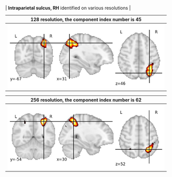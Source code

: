


| **Intraparietal sulcus, RH** identified on various resolutions |

| 128 resolution, the component index number is 45|  
|:---:|  
| ![Component 128](../128/final/45.jpg "From component 128: Intraparietal sulcus, RH") |

| 256 resolution, the component index number is 62|  
|:---:|  
| ![Component 256](../256/final/62.jpg "From component 256: Intraparietal sulcus, RH") |